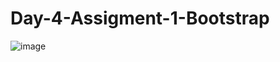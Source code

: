 # Day-4-Assigment-1-Bootstrap
![image](https://user-images.githubusercontent.com/106250960/171614181-6175da3b-721f-4c4c-9fc7-1da015b5fb48.png)
